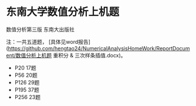 # 东南大学数值分析上机题
数值分析第三版 东南大出版社

注：一共五道题， [具体见word报告](https://github.com/hengtao24/NumericalAnalysisHomeWork/ReportDocument/数值分析上机题 重积分 & 三次样条插值.docx)。

* P20 17题
* P56 20题
* P126 29题
* P195 37题
* P256 23题

